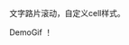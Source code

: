 文字路片滚动，自定义cell样式。

DemoGif
！[](https://github.com/a758209678/XXAutoScrollView/blob/master/XXScrollViewGif.gif)
